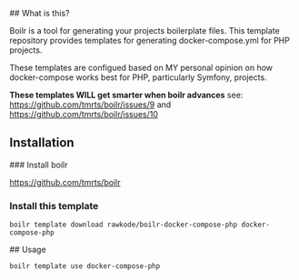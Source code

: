 ## What is this?

Boilr is a tool for generating your projects boilerplate files. This template repository provides templates for generating docker-compose.yml for PHP projects.

These templates are configued based on MY personal opinion on how docker-compose works best for PHP, particularly Symfony, projects.

**These templates WILL get smarter when boilr advances**
see: https://github.com/tmrts/boilr/issues/9 and https://github.com/tmrts/boilr/issues/10

## Installation

### Install boilr

https://github.com/tmrts/boilr

### Install this template

`boilr template download rawkode/boilr-docker-compose-php docker-compose-php`

## Usage

`boilr template use docker-compose-php`

